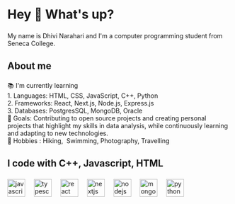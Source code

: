 <h1 align="left">Hey 👋 What's up?</h1>

###

<p align="left">My name is Dhivi Narahari and I'm a computer programming student from Seneca College.</p>

###

<h2 align="left">About me</h2>

###

<p align="left">📚 I'm currently learning<br>1. Languages: HTML, CSS, JavaScript, C++, Python <br>2. Frameworks: React, Next.js, Node.js, Express.js<br>3. Databases: PostgresSQL, MongoDB, Oracle<br>🎯 Goals: Contributing to open source projects and creating personal projects that highlight my skills in data analysis, while continuously learning and adapting to new technologies.<br>🎲 Hobbies : Hiking,  Swimming, Photography, Travelling</p>

###

<h2 align="left">I code with C++, Javascript, HTML</h2>

###

<div align="left">
  <img src="https://cdn.jsdelivr.net/gh/devicons/devicon/icons/javascript/javascript-original.svg" height="40" alt="javascript logo"  />
  <img width="12" />
  <img src="https://cdn.jsdelivr.net/gh/devicons/devicon/icons/typescript/typescript-original.svg" height="40" alt="typescript logo"  />
  <img width="12" />
  <img src="https://cdn.jsdelivr.net/gh/devicons/devicon/icons/react/react-original.svg" height="40" alt="react logo"  />
  <img width="12" />
  <img src="https://cdn.jsdelivr.net/gh/devicons/devicon/icons/nextjs/nextjs-original.svg" height="40" alt="nextjs logo"  />
  <img width="12" />
  <img src="https://cdn.jsdelivr.net/gh/devicons/devicon/icons/nodejs/nodejs-original.svg" height="40" alt="nodejs logo"  />
  <img width="12" />
  <img src="https://cdn.jsdelivr.net/gh/devicons/devicon/icons/mongodb/mongodb-original.svg" height="40" alt="mongodb logo"  />
  <img width="12" />
  <img src="https://cdn.jsdelivr.net/gh/devicons/devicon/icons/python/python-original.svg" height="40" alt="python logo"  />
</div>


###
